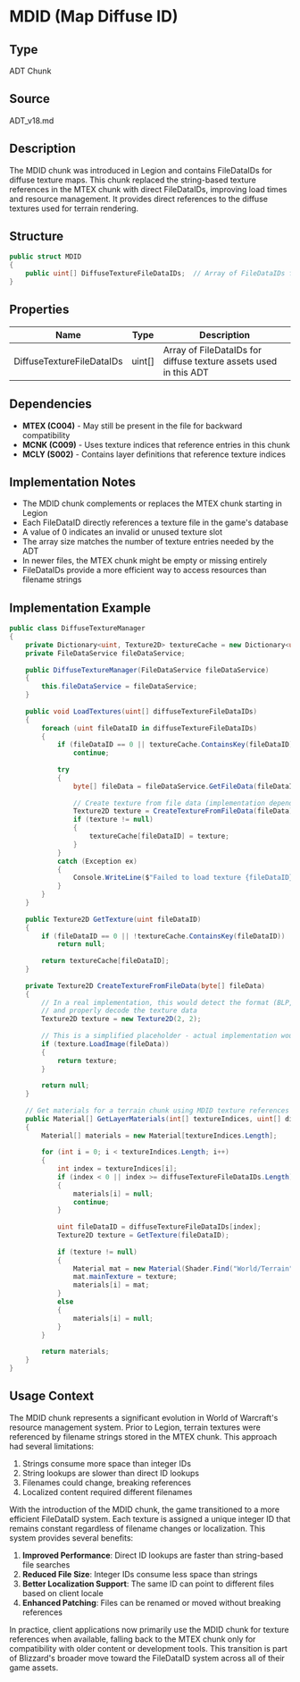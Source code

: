 # MDID (Map Diffuse ID)

## Type
ADT Chunk

## Source
ADT_v18.md

## Description
The MDID chunk was introduced in Legion and contains FileDataIDs for diffuse texture maps. This chunk replaced the string-based texture references in the MTEX chunk with direct FileDataIDs, improving load times and resource management. It provides direct references to the diffuse textures used for terrain rendering.

## Structure

```csharp
public struct MDID
{
    public uint[] DiffuseTextureFileDataIDs;  // Array of FileDataIDs for diffuse textures
}
```

## Properties

| Name | Type | Description |
|------|------|-------------|
| DiffuseTextureFileDataIDs | uint[] | Array of FileDataIDs for diffuse texture assets used in this ADT |

## Dependencies

- **MTEX (C004)** - May still be present in the file for backward compatibility
- **MCNK (C009)** - Uses texture indices that reference entries in this chunk
- **MCLY (S002)** - Contains layer definitions that reference texture indices

## Implementation Notes

- The MDID chunk complements or replaces the MTEX chunk starting in Legion
- Each FileDataID directly references a texture file in the game's database
- A value of 0 indicates an invalid or unused texture slot
- The array size matches the number of texture entries needed by the ADT
- In newer files, the MTEX chunk might be empty or missing entirely
- FileDataIDs provide a more efficient way to access resources than filename strings

## Implementation Example

```csharp
public class DiffuseTextureManager
{
    private Dictionary<uint, Texture2D> textureCache = new Dictionary<uint, Texture2D>();
    private FileDataService fileDataService;
    
    public DiffuseTextureManager(FileDataService fileDataService)
    {
        this.fileDataService = fileDataService;
    }
    
    public void LoadTextures(uint[] diffuseTextureFileDataIDs)
    {
        foreach (uint fileDataID in diffuseTextureFileDataIDs)
        {
            if (fileDataID == 0 || textureCache.ContainsKey(fileDataID))
                continue;
                
            try
            {
                byte[] fileData = fileDataService.GetFileData(fileDataID);
                
                // Create texture from file data (implementation depends on format)
                Texture2D texture = CreateTextureFromFileData(fileData);
                if (texture != null)
                {
                    textureCache[fileDataID] = texture;
                }
            }
            catch (Exception ex)
            {
                Console.WriteLine($"Failed to load texture {fileDataID}: {ex.Message}");
            }
        }
    }
    
    public Texture2D GetTexture(uint fileDataID)
    {
        if (fileDataID == 0 || !textureCache.ContainsKey(fileDataID))
            return null;
            
        return textureCache[fileDataID];
    }
    
    private Texture2D CreateTextureFromFileData(byte[] fileData)
    {
        // In a real implementation, this would detect the format (BLP, etc.)
        // and properly decode the texture data
        Texture2D texture = new Texture2D(2, 2);
        
        // This is a simplified placeholder - actual implementation would decode BLP format
        if (texture.LoadImage(fileData))
        {
            return texture;
        }
        
        return null;
    }
    
    // Get materials for a terrain chunk using MDID texture references
    public Material[] GetLayerMaterials(int[] textureIndices, uint[] diffuseTextureFileDataIDs)
    {
        Material[] materials = new Material[textureIndices.Length];
        
        for (int i = 0; i < textureIndices.Length; i++)
        {
            int index = textureIndices[i];
            if (index < 0 || index >= diffuseTextureFileDataIDs.Length)
            {
                materials[i] = null;
                continue;
            }
            
            uint fileDataID = diffuseTextureFileDataIDs[index];
            Texture2D texture = GetTexture(fileDataID);
            
            if (texture != null)
            {
                Material mat = new Material(Shader.Find("World/Terrain"));
                mat.mainTexture = texture;
                materials[i] = mat;
            }
            else
            {
                materials[i] = null;
            }
        }
        
        return materials;
    }
}
```

## Usage Context

The MDID chunk represents a significant evolution in World of Warcraft's resource management system. Prior to Legion, terrain textures were referenced by filename strings stored in the MTEX chunk. This approach had several limitations:

1. Strings consume more space than integer IDs
2. String lookups are slower than direct ID lookups
3. Filenames could change, breaking references
4. Localized content required different filenames

With the introduction of the MDID chunk, the game transitioned to a more efficient FileDataID system. Each texture is assigned a unique integer ID that remains constant regardless of filename changes or localization. This system provides several benefits:

1. **Improved Performance**: Direct ID lookups are faster than string-based file searches
2. **Reduced File Size**: Integer IDs consume less space than strings
3. **Better Localization Support**: The same ID can point to different files based on client locale
4. **Enhanced Patching**: Files can be renamed or moved without breaking references

In practice, client applications now primarily use the MDID chunk for texture references when available, falling back to the MTEX chunk only for compatibility with older content or development tools. This transition is part of Blizzard's broader move toward the FileDataID system across all of their game assets. 